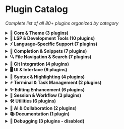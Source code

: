 # Plugin Catalog

*Complete list of all 80+ plugins organized by category*

<details>
<summary><strong>🎨 Core & Theme (3 plugins)</strong></summary>

- **[tiagovla/tokyodark.nvim](https://github.com/tiagovla/tokyodark.nvim)** - Primary dark theme
- **[rebelot/kanagawa.nvim](https://github.com/rebelot/kanagawa.nvim)** - Alternative theme  
- **[folke/which-key.nvim](https://github.com/folke/which-key.nvim)** - Keybinding discovery

</details>

<details>
<summary><strong>🔧 LSP & Development Tools (10 plugins)</strong></summary>

- **[neovim/nvim-lspconfig](https://github.com/neovim/nvim-lspconfig)** - LSP configuration
- **[williamboman/mason.nvim](https://github.com/williamboman/mason.nvim)** - LSP/DAP/linter manager
- **[mason-org/mason-lspconfig.nvim](https://github.com/mason-org/mason-lspconfig.nvim)** - Mason-lspconfig bridge
- **[nvimtools/none-ls.nvim](https://github.com/nvimtools/none-ls.nvim)** - Language tools integration
- **[jay-babu/mason-null-ls.nvim](https://github.com/jay-babu/mason-null-ls.nvim)** - Mason-null-ls bridge
- **[VidocqH/lsp-lens.nvim](https://github.com/VidocqH/lsp-lens.nvim)** - LSP virtual text lens
- **[ray-x/lsp_signature.nvim](https://github.com/ray-x/lsp_signature.nvim)** - Function signature help
- **[whynothugo/lsp_lines.nvim](https://git.sr.ht/~whynothugo/lsp_lines.nvim)** - Diagnostic display enhancement
- **[chrisgrieser/nvim-lsp-endhints](https://github.com/chrisgrieser/nvim-lsp-endhints)** - End-of-line type hints
- **[kosayoda/nvim-lightbulb](https://github.com/kosayoda/nvim-lightbulb)** - Code action indicator

</details>

<details>
<summary><strong>⚡ Language-Specific Support (7 plugins)</strong></summary>

- **[mrcjkb/rustaceanvim](https://github.com/mrcjkb/rustaceanvim)** - Enhanced Rust support
- **[mrcjkb/haskell-tools.nvim](https://github.com/mrcjkb/haskell-tools.nvim)** - Haskell language tools
- **[ziglang/zig.vim](https://github.com/ziglang/zig.vim)** - Zig language support
- **[folke/lazydev.nvim](https://github.com/folke/lazydev.nvim)** - Lua development enhancement
- **[florentc/vim-tla](https://github.com/florentc/vim-tla)** - TLA+ specification language
- **[saecki/crates.nvim](https://github.com/saecki/crates.nvim)** - Rust crate management
- **[ckipp01/nvim-jenkinsfile-linter](https://github.com/ckipp01/nvim-jenkinsfile-linter)** - Jenkins file linting

</details>

<details>
<summary><strong>📝 Completion & Snippets (7 plugins)</strong></summary>

- **[hrsh7th/nvim-cmp](https://github.com/hrsh7th/nvim-cmp)** - Completion engine
- **[hrsh7th/cmp-nvim-lsp](https://github.com/hrsh7th/cmp-nvim-lsp)** - LSP completion source
- **[hrsh7th/cmp-buffer](https://github.com/hrsh7th/cmp-buffer)** - Buffer completion source
- **[hrsh7th/cmp-path](https://github.com/hrsh7th/cmp-path)** - Path completion source
- **[hrsh7th/cmp-cmdline](https://github.com/hrsh7th/cmp-cmdline)** - Command line completion
- **[hrsh7th/cmp-vsnip](https://github.com/hrsh7th/cmp-vsnip)** - Snippet completion source
- **[hrsh7th/vim-vsnip](https://github.com/hrsh7th/vim-vsnip)** - Snippet engine

</details>

<details>
<summary><strong>🔍 File Navigation & Search (7 plugins)</strong></summary>

- **[nvim-telescope/telescope.nvim](https://github.com/nvim-telescope/telescope.nvim)** - Fuzzy finder
- **[nvim-telescope/telescope-fzf-native.nvim](https://github.com/nvim-telescope/telescope-fzf-native.nvim)** - Native FZF sorter
- **[nvim-tree/nvim-tree.lua](https://github.com/nvim-tree/nvim-tree.lua)** - File explorer
- **[stevearc/oil.nvim](https://github.com/stevearc/oil.nvim)** - File management in buffers
- **[folke/flash.nvim](https://github.com/folke/flash.nvim)** - Enhanced motion navigation
- **[rmagatti/goto-preview](https://github.com/rmagatti/goto-preview)** - Preview definitions/references
- **[MagicDuck/grug-far.nvim](https://github.com/MagicDuck/grug-far.nvim)** - Search and replace

</details>

<details>
<summary><strong>🌿 Git Integration (4 plugins)</strong></summary>

- **[lewis6991/gitsigns.nvim](https://github.com/lewis6991/gitsigns.nvim)** - Git decorations and actions
- **[tpope/vim-fugitive](https://github.com/tpope/vim-fugitive)** - Git command interface
- **[airblade/vim-gitgutter](https://github.com/airblade/vim-gitgutter)** - Git change indicators
- **[sindrets/diffview.nvim](https://github.com/sindrets/diffview.nvim)** - Git diff viewer

</details>

<details>
<summary><strong>🖥️ UI & Interface (9 plugins)</strong></summary>

- **[nvim-lualine/lualine.nvim](https://github.com/nvim-lualine/lualine.nvim)** - Status line
- **[akinsho/bufferline.nvim](https://github.com/akinsho/bufferline.nvim)** - Buffer tabs
- **[glepnir/dashboard-nvim](https://github.com/glepnir/dashboard-nvim)** - Start screen
- **[rcarriga/nvim-notify](https://github.com/rcarriga/nvim-notify)** - Notification manager
- **[stevearc/dressing.nvim](https://github.com/stevearc/dressing.nvim)** - UI component improvements
- **[j-hui/fidget.nvim](https://github.com/j-hui/fidget.nvim)** - LSP progress indicator
- **[nvim-tree/nvim-web-devicons](https://github.com/nvim-tree/nvim-web-devicons)** - File type icons
- **[ryanoasis/vim-devicons](https://github.com/ryanoasis/vim-devicons)** - Additional icons
- **[nvimdev/nerdicons.nvim](https://github.com/nvimdev/nerdicons.nvim)** - Nerd font icon picker

</details>

<details>
<summary><strong>🎯 Syntax & Highlighting (4 plugins)</strong></summary>

- **[nvim-treesitter/nvim-treesitter](https://github.com/nvim-treesitter/nvim-treesitter)** - Advanced syntax highlighting
- **[nvim-treesitter/nvim-treesitter-context](https://github.com/nvim-treesitter/nvim-treesitter-context)** - Context-aware sticky header
- **[lukas-reineke/indent-blankline.nvim](https://github.com/lukas-reineke/indent-blankline.nvim)** - Indentation guides
- **[MeanderingProgrammer/render-markdown.nvim](https://github.com/MeanderingProgrammer/render-markdown.nvim)** - Enhanced markdown rendering

</details>

<details>
<summary><strong>⚡ Terminal & Task Management (2 plugins)</strong></summary>

- **[akinsho/toggleterm.nvim](https://github.com/akinsho/toggleterm.nvim)** - Terminal integration
- **[stevearc/overseer.nvim](https://github.com/stevearc/overseer.nvim)** - Task runner

</details>

<details>
<summary><strong>✨ Editing Enhancement (6 plugins)</strong></summary>

- **[tpope/vim-commentary](https://github.com/tpope/vim-commentary)** - Comment toggling
- **[tpope/vim-surround](https://github.com/tpope/vim-surround)** - Surrounding text manipulation
- **[cohama/lexima.vim](https://github.com/cohama/lexima.vim)** - Auto-close brackets
- **[tpope/vim-abolish](https://github.com/tpope/vim-abolish)** - Text transformation utilities
- **[tpope/vim-speeddating](https://github.com/tpope/vim-speeddating)** - Date/number increment
- **[mbbill/undotree](https://github.com/mbbill/undotree)** - Undo history visualization

</details>

<details>
<summary><strong>💼 Session & Workflow (3 plugins)</strong></summary>

- **[folke/persistence.nvim](https://github.com/folke/persistence.nvim)** - Session management
- **[willothy/flatten.nvim](https://github.com/willothy/flatten.nvim)** - Terminal integration
- **[nvim-focus/focus.nvim](https://github.com/nvim-focus/focus.nvim)** - Window management

</details>

<details>
<summary><strong>🛠️ Utilities (6 plugins)</strong></summary>

- **[nvim-lua/plenary.nvim](https://github.com/nvim-lua/plenary.nvim)** - Lua utility library
- **[MunifTanjim/nui.nvim](https://github.com/MunifTanjim/nui.nvim)** - UI component library
- **[MaximilianLloyd/ascii.nvim](https://github.com/MaximilianLloyd/ascii.nvim)** - ASCII art generation
- **[LunarVim/bigfile.nvim](https://github.com/LunarVim/bigfile.nvim)** - Large file optimization
- **[LunarVim/breadcrumbs.nvim](https://github.com/LunarVim/breadcrumbs.nvim)** - Navigation breadcrumbs
- **[gelguy/wilder.nvim](https://github.com/gelguy/wilder.nvim)** - Command line enhancement

</details>

<details>
<summary><strong>🤖 AI & Collaboration (2 plugins)</strong></summary>

- **[github/copilot.vim](https://github.com/github/copilot.vim)** - GitHub Copilot integration
- **[andweeb/presence.nvim](https://github.com/andweeb/presence.nvim)** - Discord Rich Presence

</details>

<details>
<summary><strong>📚 Documentation (1 plugin)</strong></summary>

- **[preservim/vim-markdown](https://github.com/preservim/vim-markdown)** - Markdown support

</details>

<details>
<summary><strong>🐛 Debugging (3 plugins - disabled)</strong></summary>

- **[mfussenegger/nvim-dap](https://github.com/mfussenegger/nvim-dap)** - Debug Adapter Protocol *(disabled)*
- **[rcarriga/nvim-dap-ui](https://github.com/rcarriga/nvim-dap-ui)** - DAP user interface *(disabled)*
- **[jay-babu/mason-nvim-dap.nvim](https://github.com/jay-babu/mason-nvim-dap.nvim)** - Mason DAP integration *(disabled)*

</details>